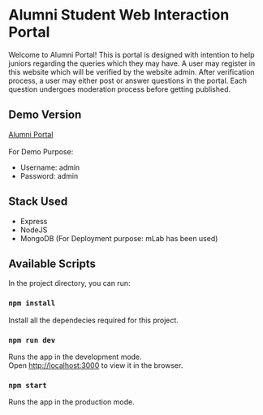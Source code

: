 # Alumni Student Web Interaction Portal

Welcome to Alumni Portal!
This is portal is designed with intention to help juniors regarding the queries which they may have. 
A user may register in this website which will be verified by the website admin. After verification process, a user may either post or answer questions in the portal.
Each question undergoes moderation process before getting published.

<h2> Demo Version </h2>

<a href="https://rocky-springs-35716.herokuapp.com/">Alumni Portal</a><br><br>
For Demo Purpose:
* Username: admin
* Password: admin

<h2> Stack Used </h2>

* Express
* NodeJS
* MongoDB (For Deployment purpose: mLab has been used)

## Available Scripts

In the project directory, you can run:

### `npm install`

Install all the dependecies required for this project.

### `npm run dev`

Runs the app in the development mode.<br />
Open [http://localhost:3000](http://localhost:3000) to view it in the browser.

### `npm start`

Runs the app in the production mode.<br />
